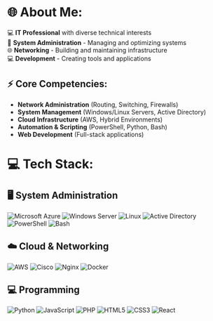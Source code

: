# :globe_with_meridians: About Me:
💻 **IT Professional** with diverse technical interests  
🔧 **System Administration** - Managing and optimizing systems  
🌐 **Networking** - Building and maintaining infrastructure  
💻 **Development** - Creating tools and applications  

## :zap: Core Competencies:
- **Network Administration** (Routing, Switching, Firewalls)
- **System Management** (Windows/Linux Servers, Active Directory)
- **Cloud Infrastructure** (AWS, Hybrid Environments)
- **Automation & Scripting** (PowerShell, Python, Bash)
- **Web Development** (Full-stack applications)

# 💻 Tech Stack:
## 🖥️ System Administration
![Microsoft Azure](https://img.shields.io/badge/Microsoft_Azure-0089D6?style=for-the-badge&logo=microsoft-azure&logoColor=white)
![Windows Server](https://img.shields.io/badge/Windows%20Server-0078D6?style=for-the-badge&logo=windows&logoColor=white)
![Linux](https://img.shields.io/badge/Linux-FCC624?style=for-the-badge&logo=linux&logoColor=black)
![Active Directory](https://img.shields.io/badge/Active%20Directory-0078D4?style=for-the-badge&logo=microsoft&logoColor=white)
![PowerShell](https://img.shields.io/badge/PowerShell-%235391FE.svg?style=for-the-badge&logo=powershell&logoColor=white)
![Bash](https://img.shields.io/badge/Bash-4EAA25?style=for-the-badge&logo=gnu-bash&logoColor=white)

## ☁️ Cloud & Networking
![AWS](https://img.shields.io/badge/AWS-%23FF9900.svg?style=for-the-badge&logo=amazon-aws&logoColor=white)
![Cisco](https://img.shields.io/badge/Cisco-1BA0D7?style=for-the-badge&logo=cisco&logoColor=white)
![Nginx](https://img.shields.io/badge/nginx-%23009639.svg?style=for-the-badge&logo=nginx&logoColor=white)
![Docker](https://img.shields.io/badge/Docker-2496ED?style=for-the-badge&logo=docker&logoColor=white)

## 💻 Programming
![Python](https://img.shields.io/badge/python-3670A0?style=for-the-badge&logo=python&logoColor=ffdd54)
![JavaScript](https://img.shields.io/badge/javascript-%23323330.svg?style=for-the-badge&logo=javascript&logoColor=%23F7DF1E)
![PHP](https://img.shields.io/badge/php-%23777BB4.svg?style=for-the-badge&logo=php&logoColor=white)
![HTML5](https://img.shields.io/badge/html5-%23E34F26.svg?style=for-the-badge&logo=html5&logoColor=white)
![CSS3](https://img.shields.io/badge/css3-%231572B6.svg?style=for-the-badge&logo=css3&logoColor=white)
![React](https://img.shields.io/badge/react-%2320232a.svg?style=for-the-badge&logo=react&logoColor=%2361DAFB)
